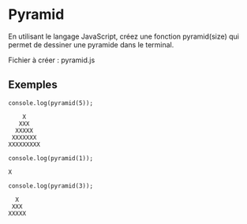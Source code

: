 # Pyramid

En utilisant le langage JavaScript, créez une fonction pyramid(size) qui permet de dessiner une pyramide dans le terminal.

Fichier à créer : pyramid.js

## Exemples

```
console.log(pyramid(5));
```

```
    X
   XXX
  XXXXX
 XXXXXXX
XXXXXXXXX
```

```
console.log(pyramid(1));
```

```
X
```

```
console.log(pyramid(3));
```

```
  X
 XXX
XXXXX
```
